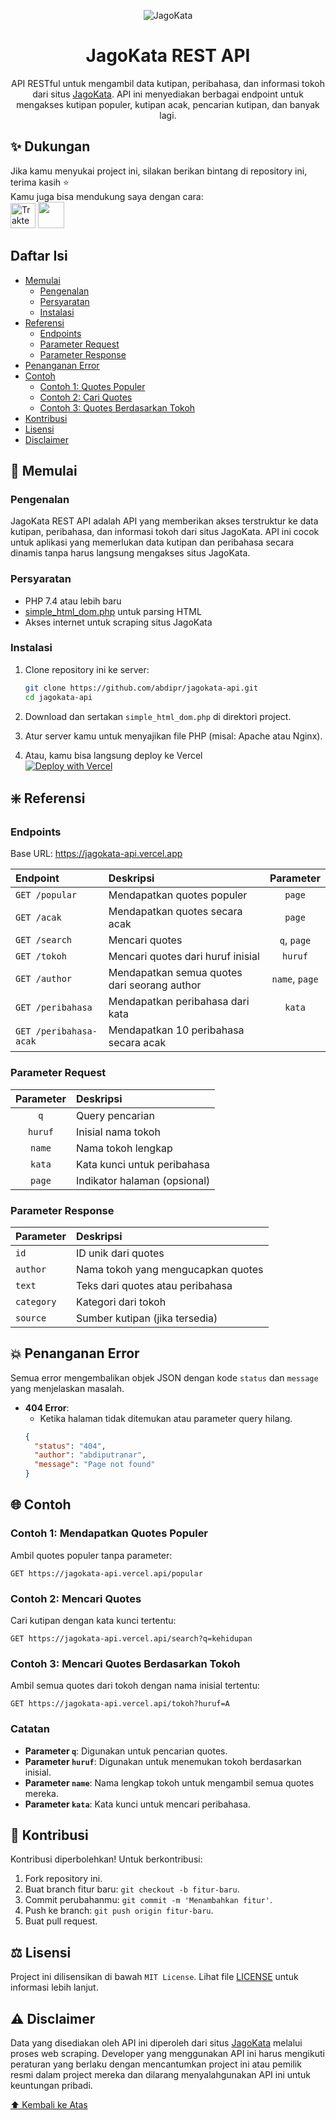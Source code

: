 <p align="center"><img src="https://jagokata.com/images/logo-kata2.png" alt="JagoKata"></p>
<h1 align="center">JagoKata REST API</h1>
<p align="center">API RESTful untuk mengambil data kutipan, peribahasa, dan informasi tokoh dari situs <a href="https://jagokata.com" target="_blank">JagoKata</a>. API ini menyediakan berbagai endpoint untuk mengakses kutipan populer, kutipan acak, pencarian kutipan, dan banyak lagi.</p>

## ✨ Dukungan

Jika kamu menyukai project ini, silakan berikan bintang di repository ini, terima kasih ⭐<br>
Kamu juga bisa mendukung saya dengan cara:<br>
<a href="https://trakteer.id/abdipr" target="_blank"><img id="wse-buttons-preview" src="https://cdn.trakteer.id/images/embed/trbtn-red-1.png?date=18-11-2023" height="40" style="border: 0px; height: 40px;" alt="Trakteer Saya"></a>
<a href="https://saweria.co/abdipr" target="_blank"><img height="42" src="https://files.catbox.moe/fwpsve.png"></a>

## Daftar Isi

- [Memulai](#-memulai)
    - [Pengenalan](#pengenalan)
    - [Persyaratan](#persyaratan)
    - [Instalasi](#instalasi)
- [Referensi](#%EF%B8%8F-referensi)
    - [Endpoints](#endpoints)
    - [Parameter Request](#parameter-request)
    - [Parameter Response](#parameter-response)
- [Penanganan Error](#-penanganan-error)
- [Contoh](#-contoh)
    - [Contoh 1: Quotes Populer](#contoh-1-mendapatkan-quotes-populer)
    - [Contoh 2: Cari Quotes](#contoh-2-mencari-quotes)
    - [Contoh 3: Quotes Berdasarkan Tokoh](#contoh-3-mencari-quotes-berdasarkan-tokoh)
- [Kontribusi](#-kontribusi)
- [Lisensi](#%EF%B8%8F-lisensi)
- [Disclaimer](#%EF%B8%8F-disclaimer)

## 🚀 Memulai

### Pengenalan

JagoKata REST API adalah API yang memberikan akses terstruktur ke data kutipan, peribahasa, dan informasi tokoh dari situs JagoKata. API ini cocok untuk aplikasi yang memerlukan data kutipan dan peribahasa secara dinamis tanpa harus langsung mengakses situs JagoKata.

### Persyaratan

- PHP 7.4 atau lebih baru
- [simple_html_dom.php](https://simplehtmldom.sourceforge.io/) untuk parsing HTML
- Akses internet untuk scraping situs JagoKata

### Instalasi

1. Clone repository ini ke server:
    ```bash
    git clone https://github.com/abdipr/jagokata-api.git
    cd jagokata-api
    ```

2. Download dan sertakan `simple_html_dom.php` di direktori project.

3. Atur server kamu untuk menyajikan file PHP (misal: Apache atau Nginx).

4. Atau, kamu bisa langsung deploy ke Vercel<br>
[![Deploy with Vercel](https://vercel.com/button)](https://vercel.com/new/clone?repository-url=https%3A%2F%2Fgithub.com%2Fabdipr%2Fjagokata-api%2F&redirect-url=https%3A%2F%2Fgithub.com%2Fabdipr%2Fjagokata-api%2F)

## ❇️ Referensi

### Endpoints
Base URL: https://jagokata-api.vercel.app

| Endpoint                | Deskripsi                                     | Parameter |
| :---------------------- | :-------------------------------------------- | :-------: |
| `GET /popular`          | Mendapatkan quotes populer                    |   `page`  |
| `GET /acak`             | Mendapatkan quotes secara acak                |   `page`  |
| `GET /search`           | Mencari quotes                                |`q`, `page`|
| `GET /tokoh`            | Mencari quotes dari huruf inisial             | `huruf`   |
| `GET /author`           | Mendapatkan semua quotes dari seorang author  |`name`, `page`|
| `GET /peribahasa`       | Mendapatkan peribahasa dari kata              |  `kata`   |
| `GET /peribahasa-acak`  | Mendapatkan 10 peribahasa secara acak         |           |

### Parameter Request
| Parameter | Deskripsi                            |
| :-------: | :----------------------------------- |
|    `q`    | Query pencarian                      |
|  `huruf`  | Inisial nama tokoh                   |
|  `name`   | Nama tokoh lengkap                   |
|  `kata`   | Kata kunci untuk peribahasa          |
|  `page`   | Indikator halaman (opsional)         |

### Parameter Response
| Parameter     | Deskripsi                            |
| :------------ | :----------------------------------- |
| `id`          | ID unik dari quotes                  |
| `author`      | Nama tokoh yang mengucapkan quotes   |
| `text`        | Teks dari quotes atau peribahasa     |
| `category`    | Kategori dari tokoh                  |
| `source`      | Sumber kutipan (jika tersedia)       |

## 💥 Penanganan Error

Semua error mengembalikan objek JSON dengan kode `status` dan `message` yang menjelaskan masalah.

- **404 Error**:
    - Ketika halaman tidak ditemukan atau parameter query hilang.
    ```json
    {
      "status": "404",
      "author": "abdiputranar",
      "message": "Page not found"
    }
    ```

## 🌐 Contoh

### Contoh 1: Mendapatkan Quotes Populer

Ambil quotes populer tanpa parameter:
```http
GET https://jagokata-api.vercel.api/popular
```

### Contoh 2: Mencari Quotes

Cari kutipan dengan kata kunci tertentu:
```http
GET https://jagokata-api.vercel.api/search?q=kehidupan
```

### Contoh 3: Mencari Quotes Berdasarkan Tokoh

Ambil semua quotes dari tokoh dengan nama inisial tertentu:
```http
GET https://jagokata-api.vercel.api/tokoh?huruf=A
```

### Catatan
- **Parameter `q`**: Digunakan untuk pencarian quotes.
- **Parameter `huruf`**: Digunakan untuk menemukan tokoh berdasarkan inisial.
- **Parameter `name`**: Nama lengkap tokoh untuk mengambil semua quotes mereka.
- **Parameter `kata`**: Kata kunci untuk mencari peribahasa.

## 🌱 Kontribusi

Kontribusi diperbolehkan! Untuk berkontribusi:

1. Fork repository ini.
2. Buat branch fitur baru: `git checkout -b fitur-baru`.
3. Commit perubahanmu: `git commit -m 'Menambahkan fitur'`.
4. Push ke branch: `git push origin fitur-baru`.
5. Buat pull request.

## ⚖️ Lisensi

Project ini dilisensikan di bawah `MIT License`. Lihat file [LICENSE](https://github.com/abdipr/jagokata-api/blob/main/LICENSE) untuk informasi lebih lanjut.

## ⚠️ Disclaimer

Data yang disediakan oleh API ini diperoleh dari situs [JagoKata](https://jagokata.com) melalui proses web scraping. Developer yang menggunakan API ini harus mengikuti peraturan yang berlaku dengan mencantumkan project ini atau pemilik resmi dalam project mereka dan dilarang menyalahgunakan API ini untuk keuntungan pribadi.


[⬆️ Kembali ke Atas](#jagokata-rest-api)
```
